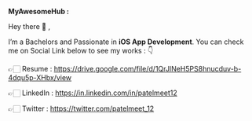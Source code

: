**MyAwesomeHub :**

Hey there 👋 , 

I’m a Bachelors and Passionate in **iOS App Development**. You can check me on Social Link below to see my works : 👇

👉🏻  Resume : https://drive.google.com/file/d/1QrJlNeH5PS8hnucduv-b-4dqu5p-XHbx/view

👉🏻  LinkedIn : https://in.linkedin.com/in/patelmeet12

👉🏻  Twitter : https://twitter.com/patelmeet_12
